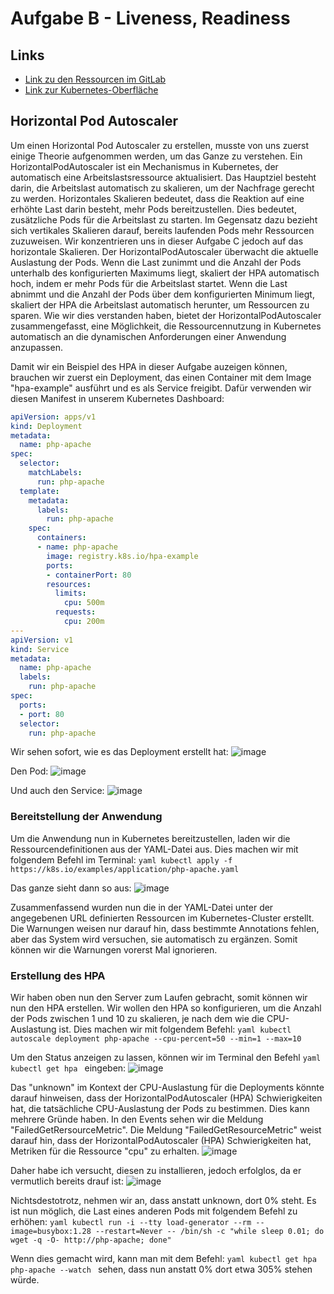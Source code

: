 # Aufgabe B - Liveness, Readiness

## Links
- [Link zu den Ressourcen im GitLab](https://gitlab.com/ch-tbz-hf/Stud/v-cnt/-/tree/main/2_Unterrichtsressourcen/D)
- [Link zur Kubernetes-Oberfläche](https://10.5.38.10:8443/#/create?namespace=default)

## Horizontal Pod Autoscaler

Um einen Horizontal Pod Autoscaler zu erstellen, musste von uns zuerst einige Theorie aufgenommen werden, um das Ganze zu verstehen. Ein HorizontalPodAutoscaler ist ein Mechanismus in Kubernetes, der automatisch eine Arbeitslastsressource aktualisiert. 
Das Hauptziel besteht darin, die Arbeitslast automatisch zu skalieren, um der Nachfrage gerecht zu werden. Horizontales Skalieren bedeutet, dass die Reaktion auf eine erhöhte Last darin besteht, mehr Pods bereitzustellen. 
Dies bedeutet, zusätzliche Pods für die Arbeitslast zu starten. Im Gegensatz dazu bezieht sich vertikales Skalieren darauf, bereits laufenden Pods mehr Ressourcen zuzuweisen. Wir konzentrieren uns in dieser Aufgabe C jedoch auf das horizontale Skalieren.
Der HorizontalPodAutoscaler überwacht die aktuelle Auslastung der Pods. Wenn die Last zunimmt und die Anzahl der Pods unterhalb des konfigurierten Maximums liegt, skaliert der HPA automatisch hoch, indem er mehr Pods für die Arbeitslast startet. 
Wenn die Last abnimmt und die Anzahl der Pods über dem konfigurierten Minimum liegt, skaliert der HPA die Arbeitslast automatisch herunter, um Ressourcen zu sparen.
Wie wir dies verstanden haben, bietet der HorizontalPodAutoscaler zusammengefasst, eine Möglichkeit, die Ressourcennutzung in Kubernetes automatisch an die dynamischen Anforderungen einer Anwendung anzupassen.

Damit wir ein Beispiel des HPA in dieser Aufgabe auzeigen können, brauchen wir zuerst ein Deployment, das einen Container mit dem Image "hpa-example" ausführt und es als Service freigibt. Dafür verwenden wir diesen Manifest in unserem Kubernetes Dashboard:

```yaml
apiVersion: apps/v1
kind: Deployment
metadata:
  name: php-apache
spec:
  selector:
    matchLabels:
      run: php-apache
  template:
    metadata:
      labels:
        run: php-apache
    spec:
      containers:
      - name: php-apache
        image: registry.k8s.io/hpa-example
        ports:
        - containerPort: 80
        resources:
          limits:
            cpu: 500m
          requests:
            cpu: 200m
---
apiVersion: v1
kind: Service
metadata:
  name: php-apache
  labels:
    run: php-apache
spec:
  ports:
  - port: 80
  selector:
    run: php-apache
```

Wir sehen sofort, wie es das Deployment erstellt hat:
![image](https://github.com/Andreeyy/Aufgabe-B---Liveness-Readiness/assets/64062748/806764c2-7ab3-44d3-95e7-f09b511760f3)

Den Pod:
![image](https://github.com/Andreeyy/Aufgabe-B---Liveness-Readiness/assets/64062748/51be115a-817b-4d57-9c03-1ded435d3c81)

Und auch den Service:
![image](https://github.com/Andreeyy/Aufgabe-B---Liveness-Readiness/assets/64062748/1cc5c1f5-63aa-4437-8c4a-2e790e2f470c)

### Bereitstellung der Anwendung
Um die Anwendung nun in Kubernetes bereitzustellen, laden wir die Ressourcendefinitionen aus der YAML-Datei aus. Dies machen wir mit folgendem Befehl im Terminal:
```yaml kubectl apply -f https://k8s.io/examples/application/php-apache.yaml ```

Das ganze sieht dann so aus:
![image](https://github.com/Andreeyy/Aufgabe-B---Liveness-Readiness/assets/64062748/b638b4ac-53ce-423a-8c8b-bd9a9891770e)

Zusammenfassend wurden nun die in der YAML-Datei unter der angegebenen URL definierten Ressourcen im Kubernetes-Cluster erstellt. Die Warnungen weisen nur darauf hin, dass bestimmte Annotations fehlen, aber das System wird versuchen, sie automatisch zu ergänzen.
Somit können wir die Warnungen vorerst Mal ignorieren.

### Erstellung des HPA
Wir haben oben nun den Server zum Laufen gebracht, somit können wir nun den HPA erstellen. Wir wollen den HPA so konfigurieren, um die Anzahl der Pods zwischen 1 und 10 zu skalieren, je nach dem wie die CPU-Auslastung ist. Dies machen wir mit folgendem Befehl:
```yaml kubectl autoscale deployment php-apache --cpu-percent=50 --min=1 --max=10 ```

Um den Status anzeigen zu lassen, können wir im Terminal den Befehl ```yaml kubectl get hpa ``` eingeben:
![image](https://github.com/Andreeyy/Aufgabe-B---Liveness-Readiness/assets/64062748/2a776fe8-4c92-4ddc-9d87-5ce6ab1b6cb7)

Das "unknown" im Kontext der CPU-Auslastung für die Deployments könnte darauf hinweisen, dass der HorizontalPodAutoscaler (HPA) Schwierigkeiten hat, die tatsächliche CPU-Auslastung der Pods zu bestimmen. Dies kann mehrere Gründe haben.
In den Events sehen wir die Meldung "FailedGetRersourceMetric". Die Meldung "FailedGetResourceMetric" weist darauf hin, dass der HorizontalPodAutoscaler (HPA) Schwierigkeiten hat, Metriken für die Ressource "cpu" zu erhalten.
![image](https://github.com/Andreeyy/Aufgabe-B---Liveness-Readiness/assets/64062748/6a9d220f-cf28-46c1-b7c3-c7ec208920b9)

Daher habe ich versucht, diesen zu installieren, jedoch erfolglos, da er vermutlich bereits drauf ist:
![image](https://github.com/Andreeyy/Aufgabe-B---Liveness-Readiness/assets/64062748/a26e0403-58bc-4208-a62e-7725e1ca7cc7)

Nichtsdestotrotz, nehmen wir an, dass anstatt unknown, dort 0% steht. Es ist nun möglich, die Last eines anderen Pods mit folgendem Befehl zu erhöhen:
```yaml kubectl run -i --tty load-generator --rm --image=busybox:1.28 --restart=Never -- /bin/sh -c "while sleep 0.01; do wget -q -O- http://php-apache; done" ```

Wenn dies gemacht wird, kann man mit dem Befehl: ```yaml kubectl get hpa php-apache --watch ``` sehen, dass nun anstatt 0% dort etwa 305% stehen würde. 









